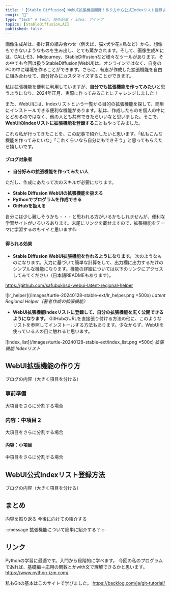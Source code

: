 ```yaml
---
title: "【Stable Diffusion】WebUI拡張機能開発！作り方から公式Indexリスト登録まで"
emoji: "🐢"
type: "tech" # tech: 技術記事 / idea: アイデア
topics: [StableDiffusion,AI]
published: false
---
```

画像生成AIは、掛け算の組み合わせ（例えば、猫×犬や花×鳥など）から、想像もできないようなものを生み出し、とても驚かされます。そして、画像生成AIには、DALL-E3、Midjourney、StableDiffusionなど様々なツールがあります。その中でも今回は扱うStableDiffusion(WebUI)は、オンラインではなく、自身のPCの中に環境を作ることができます。さらに、有志が作成した拡張機能を自由に組み合わせて、自分好みにカスタマイズすることができます。

私は拡張機能を便利に利用していますが、**自分でも拡張機能を作ってみたい**と思うようになり、2024年正月、実際に作ってみることにチャレンジしました！

また、WebUIには、Indexリストという一覧から目的の拡張機能を探して、簡単にインストールできる便利な機能があります。私は、作成したものを個人の中にとどめるのではなく、他の人とも共有できたらいいなと思いました。そこで、**WebUIのIndexリストに拡張機能を登録する**こともやってみました。

これら私が行ってきたことを、この記事で紹介したいと思います。「私もこんな機能を作ってみたいな」「これくらいなら自分にもできそう」と思ってもらえたら嬉しいです。
#### ブログ対象者

- **自分好みの拡張機能を作ってみたい人**
  
ただし、作成にあたって次のスキルが必要になります。
- **Stable Diffusion WebUIの拡張機能を扱える**
- **Pythonでプログラムを作成できる**
- **GitHubを扱える**

自分には少し難しそうかも・・・と思われる方がいるかもしれませんが、便利な学習サイトがいろいろあります。末尾にリンクを載せますので、拡張機能をテーマに学習するのもイイと思います👍

#### 得られる効果

- **Stable Diffusion WebUI拡張機能を作れるようになります。**
次のようなものになります。入力に基づいて簡単な計算をして、出力欄に出力するだけのシンプルな機能になります。機能の詳細については以下のリンクにアクセスしてみてください（日本語READMEもあります）。

https://github.com/safubuki/sd-webui-latent-regional-helper

![lr_helper](/images/turtle-20240128-stable-ext/lr_helper.png =500x)
*Latent Regional Helper（著者作成の拡張機能）*


- **WebUI拡張機能Indexリストに登録して、自分の拡張機能を広く公開できるようになります。**
GitHubのURLを直接張り付ける方法の他に、このようなリストを参照してインストールする方法もあります。少なからず、WebUIを使っている人の目に触れると思います。

![index_list](/images/turtle-20240128-stable-ext/index_list.png =500x)
*拡張機能 Indexリスト*

## WebUI拡張機能の作り方

ブログの内容（大きく項目を分ける）

### 事前準備

大項目をさらに分割する場合

### 内容：中項目２

大項目をさらに分割する場合

#### 内容：小項目

中項目をさらに分割する場合

## WebUI公式Indexリスト登録方法

ブログの内容（大きく項目を分ける）

## まとめ

内容を振り返る
今後に向けての紹介する

:::message
拡張機能について簡単に紹介する？
:::

## リンク

Pythonの学習に最適です。入門から段階的に学べます。
今回の私のプログラムであれば、基礎編＋応用の関数とかwith文で理解できるかと思います。
https://www.python-izm.com/

私もGitの基本はこのサイトで学びました。
https://backlog.com/ja/git-tutorial/
